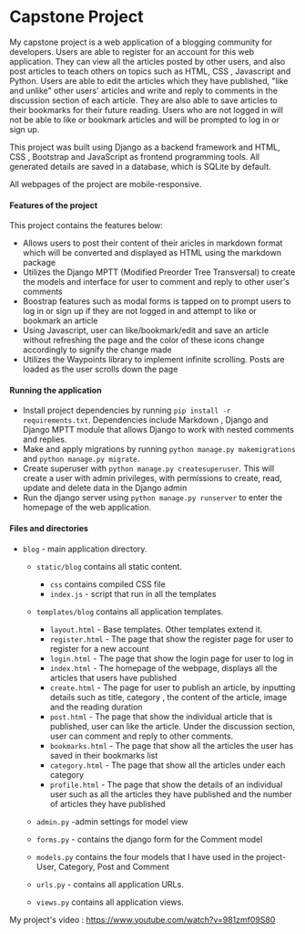 # Capstone Project

My capstone project is a web application of a blogging community for developers. Users are able to register for an account for this web application. They can view all the articles posted by other users, and also post articles to teach others on topics such as HTML, CSS , Javascript and Python. Users are able to edit the articles which they have published, "like and unlike" other users' articles and write and reply to comments in the discussion section of each article. They are also able to save articles to their bookmarks for their future reading.
Users who are not logged in will not be able to like or bookmark articles and will be prompted to log in or sign up.

This project was built using Django as a backend framework and HTML, CSS , Bootstrap and JavaScript as frontend programming tools. All generated details are saved in a database, which is SQLite by default.

All webpages of the project are mobile-responsive.

#### Features of the project

This project contains the features below:

- Allows users to post their content of their aricles in markdown format which will be converted and displayed as HTML using the markdown package
- Utilizes the Django MPTT (Modified Preorder Tree Transversal) to create the models and interface for user to comment and reply to other user's comments
- Boostrap features such as modal forms is tapped on to prompt users to log in or sign up if they are not logged in and attempt to like or bookmark an article
- Using Javascript, user can like/bookmark/edit and save an article without refreshing the page and the color of these icons change accordingly to signify the change made
- Utilizes the Waypoints library to implement infinite scrolling. Posts are loaded as the user scrolls down the page

#### Running the application

- Install project dependencies by running `pip install -r requirements.txt`. Dependencies include Markdown , Django and Django MPTT module that allows Django to work with nested comments and replies.
- Make and apply migrations by running `python manage.py makemigrations` and `python manage.py migrate`.
- Create superuser with `python manage.py createsuperuser`. This will create a user with admin privileges, with permissions to create, read, update and delete data in the Django admin
- Run the django server using `python manage.py runserver` to enter the homepage of the web application.

#### Files and directories

- `blog` - main application directory.

  - `static/blog` contains all static content.
    - `css` contains compiled CSS file
    - `index.js` - script that run in all the templates
  - `templates/blog` contains all application templates.

    - `layout.html` - Base templates. Other templates extend it.
    - `register.html` - The page that show the register page for user to register for a new account
    - `login.html` - The page that show the login page for user to log in
    - `index.html` - The homepage of the webpage, displays all the articles that users have published
    - `create.html` - The page for user to publish an article, by inputting details such as title, category , the content of the article, image and the reading duration
    - `post.html` - The page that show the individual article that is published, user can like the article. Under the discussion section, user can comment and reply to other comments.
    - `bookmarks.html` - The page that show all the articles the user has saved in their bookmarks list
    - `category.html` - The page that show all the articles under each category
    - `profile.html` - The page that show the details of an individual user such as all the articles they have published and the number of articles they have published

  - `admin.py` -admin settings for model view
  - `forms.py` - contains the django form for the Comment model
  - `models.py` contains the four models that I have used in the project- User, Category, Post and Comment
  - `urls.py` - contains all application URLs.
  - `views.py` contains all application views.

My project's video : https://www.youtube.com/watch?v=981zmf09S80
